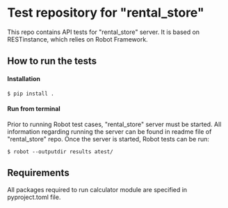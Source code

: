 # Test repository for "rental_store"

This repo contains API tests for "rental_store" server. It is based on RESTinstance, which relies on
Robot Framework.

## How to run the tests

#### Installation

    $ pip install .

#### Run from terminal

Prior to running Robot test cases, "rental_store" server must be started. All information regarding running the server
can be found in readme file of "rental_store" repo. Once the server is started, Robot tests can be run:

    $ robot --outputdir results atest/

## Requirements

All packages required to run calculator module are specified in pyproject.toml file.


